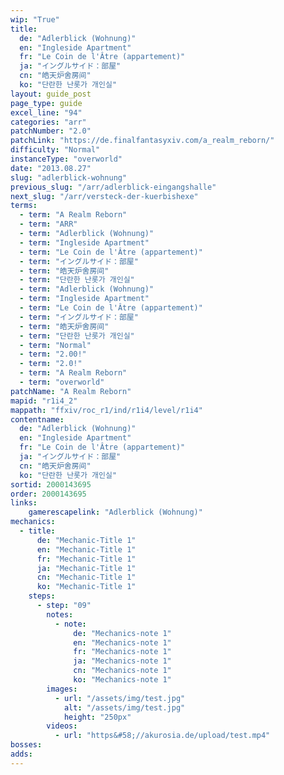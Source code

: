 ```yaml
---
wip: "True"
title:
  de: "Adlerblick (Wohnung)"
  en: "Ingleside Apartment"
  fr: "Le Coin de l'Âtre (appartement)"
  ja: "イングルサイド：部屋"
  cn: "皓天炉舍房间"
  ko: "단란한 난롯가 개인실"
layout: guide_post
page_type: guide
excel_line: "94"
categories: "arr"
patchNumber: "2.0"
patchLink: "https://de.finalfantasyxiv.com/a_realm_reborn/"
difficulty: "Normal"
instanceType: "overworld"
date: "2013.08.27"
slug: "adlerblick-wohnung"
previous_slug: "/arr/adlerblick-eingangshalle"
next_slug: "/arr/versteck-der-kuerbishexe"
terms:
  - term: "A Realm Reborn"
  - term: "ARR"
  - term: "Adlerblick (Wohnung)"
  - term: "Ingleside Apartment"
  - term: "Le Coin de l'Âtre (appartement)"
  - term: "イングルサイド：部屋"
  - term: "皓天炉舍房间"
  - term: "단란한 난롯가 개인실"
  - term: "Adlerblick (Wohnung)"
  - term: "Ingleside Apartment"
  - term: "Le Coin de l'Âtre (appartement)"
  - term: "イングルサイド：部屋"
  - term: "皓天炉舍房间"
  - term: "단란한 난롯가 개인실"
  - term: "Normal"
  - term: "2.00!"
  - term: "2.0!"
  - term: "A Realm Reborn"
  - term: "overworld"
patchName: "A Realm Reborn"
mapid: "r1i4_2"
mappath: "ffxiv/roc_r1/ind/r1i4/level/r1i4"
contentname:
  de: "Adlerblick (Wohnung)"
  en: "Ingleside Apartment"
  fr: "Le Coin de l'Âtre (appartement)"
  ja: "イングルサイド：部屋"
  cn: "皓天炉舍房间"
  ko: "단란한 난롯가 개인실"
sortid: 2000143695
order: 2000143695
links:
    gamerescapelink: "Adlerblick (Wohnung)"
mechanics:
  - title:
      de: "Mechanic-Title 1"
      en: "Mechanic-Title 1"
      fr: "Mechanic-Title 1"
      ja: "Mechanic-Title 1"
      cn: "Mechanic-Title 1"
      ko: "Mechanic-Title 1"
    steps:
      - step: "09"
        notes:
          - note:
              de: "Mechanics-note 1"
              en: "Mechanics-note 1"
              fr: "Mechanics-note 1"
              ja: "Mechanics-note 1"
              cn: "Mechanics-note 1"
              ko: "Mechanics-note 1"
        images:
          - url: "/assets/img/test.jpg"
            alt: "/assets/img/test.jpg"
            height: "250px"
        videos:
          - url: "https&#58;//akurosia.de/upload/test.mp4"
bosses:
adds:
---
```

